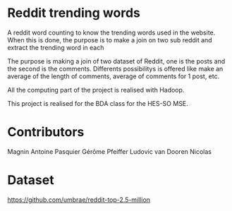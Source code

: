 # Reddit trending words

A reddit word counting to know the trending words used in the website. When this is done, the purpose is to make a join on two sub reddit and extract the trending word in each

The purpose is making a join of two dataset of Reddit, one is the posts and the second is the comments.
Differents possibilitys is offered like make an average of the length of comments, average of comments for 1 post, etc.

All the computing part of the project is realised with Hadoop.

This project is realised for the BDA class for the HES-SO MSE.

# Contributors 

Magnin Antoine
Pasquier Gérôme 
Pfeiffer Ludovic
van Dooren Nicolas

# Dataset 

https://github.com/umbrae/reddit-top-2.5-million
